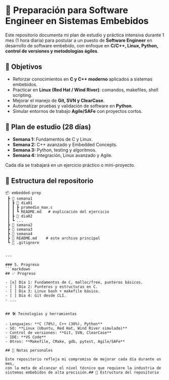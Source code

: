 # 🚀 Preparación para Software Engineer en Sistemas Embebidos

Este repositorio documenta mi plan de estudio y práctica intensiva durante 1 mes (1 hora diaria) para postular a un puesto de **Software Engineer** en desarrollo de software embebido, con enfoque en **C/C++, Linux, Python, control de versiones y metodologías ágiles**.


## 🎯 Objetivos

- Reforzar conocimientos en **C y C++ moderno** aplicados a sistemas embebidos.
- Practicar en **Linux (Red Hat / Wind River)**: comandos, makefiles, shell scripting.
- Mejorar el manejo de **Git, SVN y ClearCase**.
- Automatizar pruebas y validación de software en **Python**.
- Simular entornos de trabajo **Agile/SAFe** con proyectos cortos.

## 📅 Plan de estudio (28 días)

- **Semana 1:** Fundamentos de C y Linux.
- **Semana 2:** C++ avanzado y Embedded Concepts.
- **Semana 3:** Python, testing y algoritmos.
- **Semana 4:** Integración, Linux avanzado y Agile.

Cada día se trabajará en un ejercicio práctico o mini-proyecto.

## 📂 Estructura del repositorio

```plaintext
📦 embedded-prep  
 ┣ 📂 semana1  
 ┃ ┣ 📂 dia01  
 ┃ ┃ ┣ promedio_max.c  
 ┃ ┃ ┗ README.md   # explicación del ejercicio  
 ┃ ┣ 📂 dia02  
 ┃ ┗ ...  
 ┣ 📂 semana2  
 ┣ 📂 semana3  
 ┣ 📂 semana4  
 ┣ 📜 README.md    # este archivo principal  
 ┗ 📜 .gitignore


---

### 5. Progreso
```markdown
## ✅ Progreso

- [x] Día 1: Fundamentos de C, malloc/free, punteros básicos.
- [ ] Día 2: Punteros y estructuras en C.
- [ ] Día 3: Linux bash + makefile básico.
- [ ] Día 4: Git desde CLI.
- ...


## 🛠️ Tecnologías y herramientas

- Lenguajes: **C (70%), C++ (30%), Python**
- SO: **Linux (Ubuntu, Red Hat, Wind River simulado)**
- Control de versiones: **Git, SVN, ClearCase**
- IDE: **VS Code**
- Otros: **Makefile, CMake, gdb, pytest, Agile/SAFe**

## 📝 Notas personales

Este repositorio refleja mi compromiso de mejorar cada día durante un mes, 
con la meta de alcanzar el nivel técnico que requiere la industria de 
sistemas embebidos de alta precisión.## 📂 Estructura del repositorio

